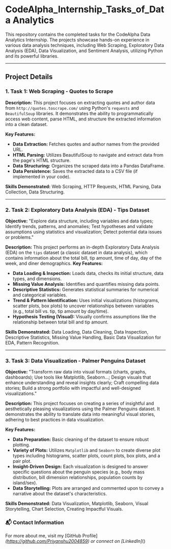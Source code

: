 # CodeAlpha_Internship_Tasks_of_Data Analytics

This repository contains the completed tasks for the CodeAlpha Data Analytics Internship. The projects showcase hands-on experience in various data analysis techniques, including Web Scraping, Exploratory Data Analysis (EDA), Data Visualization, and Sentiment Analysis, utilizing Python and its powerful libraries.

---

## Project Details


### 1. Task 1: Web Scraping - Quotes to Scrape

**Description:**
This project focuses on extracting quotes and author data from `http://quotes.toscrape.com/` using Python's `requests` and `BeautifulSoup` libraries. It demonstrates the ability to programmatically access web content, parse HTML, and structure the extracted information into a clean dataset.

**Key Features:**
* **Data Extraction:** Fetches quotes and author names from the provided URL.
* **HTML Parsing:** Utilizes BeautifulSoup to navigate and extract data from the page's HTML structure.
* **Data Structuring:** Organizes the scraped data into a Pandas DataFrame.
* **Data Persistence:** Saves the extracted data to a CSV file (if implemented in your code).

**Skills Demonstrated:** Web Scraping, HTTP Requests, HTML Parsing, Data Collection, Data Structuring.

---

### 2. Task 2: Exploratory Data Analysis (EDA) - Tips Dataset

**Objective:** "Explore data structure, including variables and data types; Identify trends, patterns, and anomalies; Test hypotheses and validate assumptions using statistics and visualization; Detect potential data issues or problems."

**Description:**
This project performs an in-depth Exploratory Data Analysis (EDA) on the `tips` dataset (a classic dataset in data analysis), which contains information about the total bill, tip amount, time of day, day of the week, and diner demographics. 
**Key Features:**
* **Data Loading & Inspection:** Loads data, checks its initial structure, data types, and dimensions.
* **Missing Value Analysis:** Identifies and quantifies missing data points.
* **Descriptive Statistics:** Generates statistical summaries for numerical and categorical variables.
* **Trend & Pattern Identification:** Uses initial visualizations (histograms, scatter plots, box plots) to uncover relationships between variables (e.g., total bill vs. tip, tip amount by day/time).
* **Hypothesis Testing (Visual):** Visually confirms assumptions like the relationship between total bill and tip amount.

**Skills Demonstrated:** Data Loading, Data Cleaning, Data Inspection, Descriptive Statistics, Missing Value Handling, Basic Data Visualization for EDA, Pattern Recognition.

---

### 3. Task 3: Data Visualization - Palmer Penguins Dataset

**Objective:** "Transform raw data into visual formats (charts, graphs, dashboards); Use tools like Matplotlib, Seaborn...; Design visuals that enhance understanding and reveal insights clearly; Craft compelling data stories; Build a strong portfolio with impactful and well-designed visualizations."

**Description:**
This project focuses on creating a series of insightful and aesthetically pleasing visualizations using the Palmer Penguins dataset. It demonstrates the ability to translate data into meaningful visual stories, adhering to best practices in data visualization.

**Key Features:**
* **Data Preparation:** Basic cleaning of the dataset to ensure robust plotting.
* **Variety of Plots:** Utilizes `Matplotlib` and `Seaborn` to create diverse plot types including histograms, scatter plots, count plots, box plots, and a pair plot.
* **Insight-Driven Design:** Each visualization is designed to answer specific questions about the penguin species (e.g., body mass distribution, bill dimension relationships, population counts by island/sex).
* **Data Storytelling:** Plots are arranged and commented upon to convey a narrative about the dataset's characteristics.

**Skills Demonstrated:** Data Visualization, Matplotlib, Seaborn, Visual Storytelling, Chart Selection, Creating Impactful Visuals.

### 📬 Contact Information
For more about me, visit my [GitHub Profile]_(https://github.com/Priyanshu2004859) or connect on [LinkedIn]_()



